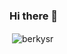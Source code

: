 ### Hi there 👋

<p>&nbsp;<img align="center" src="https://github-readme-stats.vercel.app/api?username=berkysr&show_icons=true&locale=en&bg_color=0d1117&text_color=fff" alt="berkysr" /></p>
<!--
**berkysr/berkysr** is a ✨ _special_ ✨ repository because its `README.md` (this file) appears on your GitHub profile.

Here are some ideas to get you started:

- 🔭 I’m currently working on ...
- 🌱 I’m currently learning ...
- 👯 I’m looking to collaborate on ...
- 🤔 I’m looking for help with ...
- 💬 Ask me about ...
- 📫 How to reach me: ...
- 😄 Pronouns: ...
- ⚡ Fun fact: ...
-->
